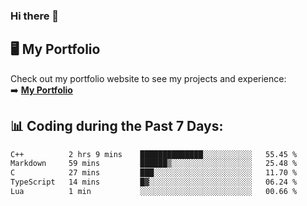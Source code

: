 ### Hi there 🌱  

## 🖥️ My Portfolio  
Check out my portfolio website to see my projects and experience:  
➡️ [**My Portfolio**](https://dieg0raf.github.io/)  

## 📊 Coding during the Past 7 Days: 
<!--START_SECTION:waka-->

```txt
C++          2 hrs 9 mins    ██████████████░░░░░░░░░░░   55.45 %
Markdown     59 mins         ██████▒░░░░░░░░░░░░░░░░░░   25.48 %
C            27 mins         ███░░░░░░░░░░░░░░░░░░░░░░   11.70 %
TypeScript   14 mins         █▓░░░░░░░░░░░░░░░░░░░░░░░   06.24 %
Lua          1 min           ░░░░░░░░░░░░░░░░░░░░░░░░░   00.66 %
```

<!--END_SECTION:waka-->
<!--
**Dieg0raf/Dieg0raf** is a ✨ _special_ ✨ repository because its `README.md` (this file) appears on your GitHub profile.

Here are some ideas to get you started:

- 🔭 I’m currently working on ...
- 🌱 I’m currently learning ...
- 👯 I’m looking to collaborate on ...
- 🤔 I’m looking for help with ...
- 💬 Ask me about ...
- 📫 How to reach me: ...
- 😄 Pronouns: ...
- ⚡ Fun fact: ...
-->
